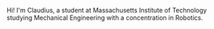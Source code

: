 Hi! I'm Claudius, a student at Massachusetts Institute of Technology studying Mechanical Engineering with a concentration in Robotics.

<!--
<details>
  <summary markdown="span">Here's some stuff I've worked on:</summary>
  <p align="center">
    <img src="https://github.com/cttdev/cttdev/blob/main/resources/WPILibDev.png" height="50">
  </p>

  <p align="center">
    <a href="https://github.com/wpilibsuite/allwpilib"><em>WPILib</em></a>: Worked on a modern controls library for WPILib in both Java and C++.
  </p>

  ---

  <p align="center">
    <img src="https://github.com/cttdev/cttdev/blob/main/resources/quikplan.png" height="60">
  </p>


  <p align="center">
    <a href="https://github.com/frc604/quikplan-public"><em>Quikplan</em></a>: Developed a <a href="https://www.youtube.com/watch?v=0hyvYzN-jH0">time-optimal trajectory generator</a> for wheeled, nonholonomic robots in Python.
  </p>

  ---

  <p align="center">
    <em>Robotnik</em>: Maintained a robot control framework in Java.
  </p>
</details>
-->
